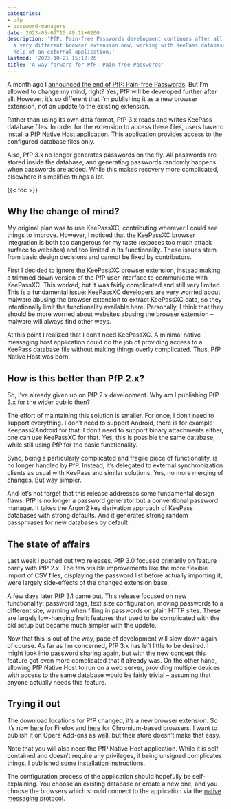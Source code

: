 ```yaml
---
categories:
- pfp
- password-managers
date: 2023-05-02T15:49:11+0200
description: 'PfP: Pain-free Passwords development continues after all. However, it’s
  a very different browser extension now, working with KeePass databases with the
  help of an external application.'
lastmod: '2023-10-21 15:12:26'
title: 'A way forward for PfP: Pain-free Passwords'
---
```


A month ago I [announced the end of PfP: Pain-free Passwords](/2023/03/20/the-end-of-pfp-pain-free-passwords/). But I’m allowed to change my mind, right? Yes, PfP will be developed further after all. However, it’s so different that I’m publishing it as a new browser extension, not an update to the existing extension.

Rather than using its own data format, PfP 3.x reads and writes KeePass database files. In order for the extension to access these files, users have to [install a PfP Native Host application](https://pfp.works/documentation/installing-native-host/). This application provides access to the configured database files only.

Also, PfP 3.x no longer generates passwords on the fly. All passwords are stored inside the database, and generating passwords randomly happens when passwords are added. While this makes recovery more complicated, elsewhere it simplifies things a lot.

{{< toc >}}

## Why the change of mind?

My original plan was to use KeePassXC, contributing wherever I could see things to improve. However, I noticed that the KeePassXC browser integration is both too dangerous for my taste (exposes too much attack surface to websites) and too limited in its functionality. These issues stem from basic design decisions and cannot be fixed by contributors.

First I decided to ignore the KeePassXC browser extension, instead making a trimmed down version of the PfP user interface to communicate with KeePassXC. This worked, but it was fairly complicated and still very limited. This is a fundamental issue: KeePassXC developers are very worried about malware abusing the browser extension to extract KeePassXC data, so they intentionally limit the functionality available here. Personally, I think that they should be more worried about websites abusing the browser extension – malware will always find other ways.

At this point I realized that I don’t need KeePassXC. A minimal native messaging host application could do the job of providing access to a KeePass database file without making things overly complicated. Thus, PfP Native Host was born.

## How is this better than PfP 2.x?

So, I’ve already given up on PfP 2.x development. Why am I publishing PfP 3.x for the wider public then?

The effort of maintaining this solution is smaller. For once, I don’t need to support everything. I don’t need to support Android, there is for example Keepass2Android for that. I don’t need to support binary attachments either, one can use KeePassXC for that. Yes, this is possible the same database, while still using PfP for the basic functionality.

Sync, being a particularly complicated and fragile piece of functionality, is no longer handled by PfP. Instead, it’s delegated to external synchronization clients as usual with KeePass and similar solutions. Yes, no more merging of changes. But way simpler.

And let’s not forget that this release addresses some fundamental design flaws. PfP is no longer a password generator but a conventional password manager. It takes the Argon2 key derivation approach of KeePass databases with strong defaults. And it generates strong random passphrases for new databases by default.

## The state of affairs

Last week I pushed out two releases. PfP 3.0 focused primarily on feature parity with PfP 2.x. The few visible improvements like the more flexible import of CSV files, displaying the password list before actually importing it, were largely side-effects of the changed extension base.

A few days later PfP 3.1 came out. This release focused on new functionality: password tags, text size configuration, moving passwords to a different site, warning when filling in passwords on plain HTTP sites. These are largely low-hanging fruit: features that used to be complicated with the old setup but became much simpler with the update.

Now that this is out of the way, pace of development will slow down again of course. As far as I’m concerned, PfP 3.x has left little to be desired. I might look into password sharing again, but with the new concept this feature got even more complicated that it already was. On the other hand, allowing PfP Native Host to run on a web server, providing multiple devices with access to the same database would be fairly trivial – assuming that anyone actually needs this feature.

## Trying it out

The download locations for PfP changed, it’s a new browser extension. So it’s now [here](https://addons.mozilla.org/addon/pfp-pain-free-passwords/) for Firefox and [here](https://chrome.google.com/webstore/detail/pfp-pain-free-passwords/dkmnfejkonkiccilfpackimaflcijhbj) for Chromium-based browsers. I want to publish it on Opera Add-ons as well, but their store doesn’t make that easy.

Note that you will also need the PfP Native Host application. While it is self-contained and doesn’t require any privileges, it being unsigned complicates things. I [published some installation instructions](https://pfp.works/documentation/installing-native-host/).

The configuration process of the application should hopefully be self-explaining. You choose an existing database or create a new one, and you choose the browsers which should connect to the application via the [native messaging protocol](https://developer.mozilla.org/en-US/docs/Mozilla/Add-ons/WebExtensions/Native_messaging).